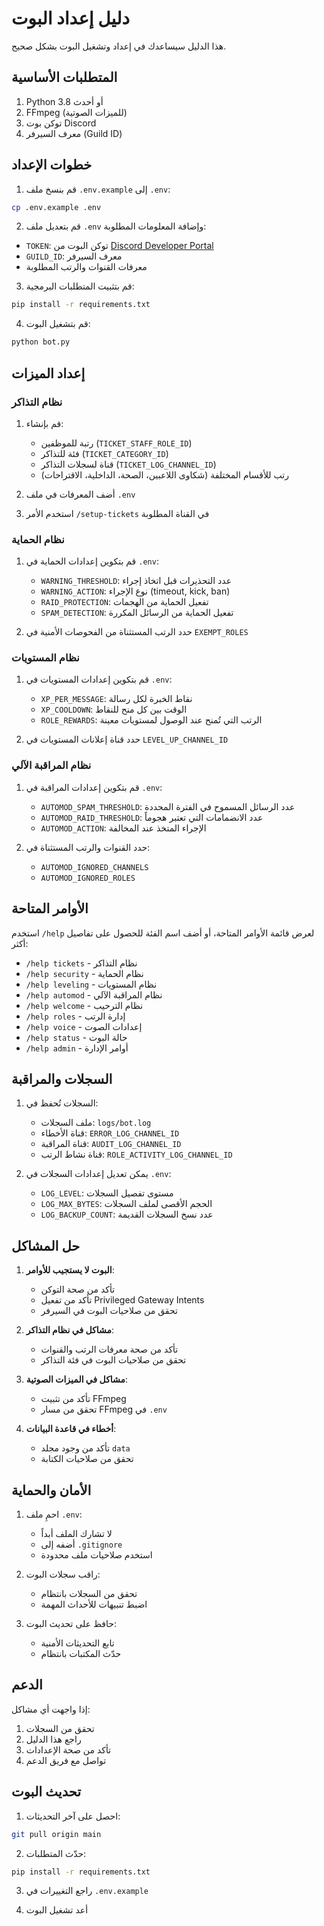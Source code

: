 # دليل إعداد البوت

هذا الدليل سيساعدك في إعداد وتشغيل البوت بشكل صحيح.

## المتطلبات الأساسية

1. Python 3.8 أو أحدث
2. FFmpeg (للميزات الصوتية)
3. توكن بوت Discord
4. معرف السيرفر (Guild ID)

## خطوات الإعداد

1. قم بنسخ ملف `.env.example` إلى `.env`:
```bash
cp .env.example .env
```

2. قم بتعديل ملف `.env` وإضافة المعلومات المطلوبة:
- `TOKEN`: توكن البوت من [Discord Developer Portal](https://discord.com/developers/applications)
- `GUILD_ID`: معرف السيرفر
- معرفات القنوات والرتب المطلوبة

3. قم بتثبيت المتطلبات البرمجية:
```bash
pip install -r requirements.txt
```

4. قم بتشغيل البوت:
```bash
python bot.py
```

## إعداد الميزات

### نظام التذاكر

1. قم بإنشاء:
   - رتبة للموظفين (`TICKET_STAFF_ROLE_ID`)
   - فئة للتذاكر (`TICKET_CATEGORY_ID`)
   - قناة لسجلات التذاكر (`TICKET_LOG_CHANNEL_ID`)
   - رتب للأقسام المختلفة (شكاوى اللاعبين، الصحة، الداخلية، الاقتراحات)

2. أضف المعرفات في ملف `.env`

3. استخدم الأمر `/setup-tickets` في القناة المطلوبة

### نظام الحماية

1. قم بتكوين إعدادات الحماية في `.env`:
   - `WARNING_THRESHOLD`: عدد التحذيرات قبل اتخاذ إجراء
   - `WARNING_ACTION`: نوع الإجراء (timeout, kick, ban)
   - `RAID_PROTECTION`: تفعيل الحماية من الهجمات
   - `SPAM_DETECTION`: تفعيل الحماية من الرسائل المكررة

2. حدد الرتب المستثناة من الفحوصات الأمنية في `EXEMPT_ROLES`

### نظام المستويات

1. قم بتكوين إعدادات المستويات في `.env`:
   - `XP_PER_MESSAGE`: نقاط الخبرة لكل رسالة
   - `XP_COOLDOWN`: الوقت بين كل منح للنقاط
   - `ROLE_REWARDS`: الرتب التي تُمنح عند الوصول لمستويات معينة

2. حدد قناة إعلانات المستويات في `LEVEL_UP_CHANNEL_ID`

### نظام المراقبة الآلي

1. قم بتكوين إعدادات المراقبة في `.env`:
   - `AUTOMOD_SPAM_THRESHOLD`: عدد الرسائل المسموح في الفترة المحددة
   - `AUTOMOD_RAID_THRESHOLD`: عدد الانضمامات التي تعتبر هجوماً
   - `AUTOMOD_ACTION`: الإجراء المتخذ عند المخالفة

2. حدد القنوات والرتب المستثناة في:
   - `AUTOMOD_IGNORED_CHANNELS`
   - `AUTOMOD_IGNORED_ROLES`

## الأوامر المتاحة

استخدم `/help` لعرض قائمة الأوامر المتاحة، أو أضف اسم الفئة للحصول على تفاصيل أكثر:

- `/help tickets` - نظام التذاكر
- `/help security` - نظام الحماية
- `/help leveling` - نظام المستويات
- `/help automod` - نظام المراقبة الآلي
- `/help welcome` - نظام الترحيب
- `/help roles` - إدارة الرتب
- `/help voice` - إعدادات الصوت
- `/help status` - حالة البوت
- `/help admin` - أوامر الإدارة

## السجلات والمراقبة

1. السجلات تُحفظ في:
   - ملف السجلات: `logs/bot.log`
   - قناة الأخطاء: `ERROR_LOG_CHANNEL_ID`
   - قناة المراقبة: `AUDIT_LOG_CHANNEL_ID`
   - قناة نشاط الرتب: `ROLE_ACTIVITY_LOG_CHANNEL_ID`

2. يمكن تعديل إعدادات السجلات في `.env`:
   - `LOG_LEVEL`: مستوى تفصيل السجلات
   - `LOG_MAX_BYTES`: الحجم الأقصى لملف السجلات
   - `LOG_BACKUP_COUNT`: عدد نسخ السجلات القديمة

## حل المشاكل

1. **البوت لا يستجيب للأوامر**:
   - تأكد من صحة التوكن
   - تأكد من تفعيل Privileged Gateway Intents
   - تحقق من صلاحيات البوت في السيرفر

2. **مشاكل في نظام التذاكر**:
   - تأكد من صحة معرفات الرتب والقنوات
   - تحقق من صلاحيات البوت في فئة التذاكر

3. **مشاكل في الميزات الصوتية**:
   - تأكد من تثبيت FFmpeg
   - تحقق من مسار FFmpeg في `.env`

4. **أخطاء في قاعدة البيانات**:
   - تأكد من وجود مجلد `data`
   - تحقق من صلاحيات الكتابة

## الأمان والحماية

1. احمِ ملف `.env`:
   - لا تشارك الملف أبداً
   - أضفه إلى `.gitignore`
   - استخدم صلاحيات ملف محدودة

2. راقب سجلات البوت:
   - تحقق من السجلات بانتظام
   - اضبط تنبيهات للأحداث المهمة

3. حافظ على تحديث البوت:
   - تابع التحديثات الأمنية
   - حدّث المكتبات بانتظام

## الدعم

إذا واجهت أي مشاكل:
1. تحقق من السجلات
2. راجع هذا الدليل
3. تأكد من صحة الإعدادات
4. تواصل مع فريق الدعم

## تحديث البوت

1. احصل على آخر التحديثات:
```bash
git pull origin main
```

2. حدّث المتطلبات:
```bash
pip install -r requirements.txt
```

3. راجع التغييرات في `.env.example`

4. أعد تشغيل البوت
